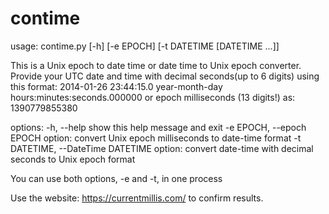 # contime

usage: contime.py [-h] [-e EPOCH] [-t DATETIME [DATETIME ...]]

This is a Unix epoch to date time or date time to Unix epoch converter. Provide your UTC date and time with
decimal seconds(up to 6 digits) using this format: 2014-01-26 23:44:15.0 year-month-day
hours:minutes:seconds.000000 or epoch milliseconds (13 digits!) as: 1390779855380

options:
  -h, --help  show this help message and exit
  -e EPOCH, --epoch EPOCH
                        option: convert Unix epoch milliseconds to date-time format
  -t DATETIME, --DateTime DATETIME
                        option: convert date-time with decimal seconds to Unix epoch format
                        
   You can use both options, -e and -t, in one process

Use the website:
https://currentmillis.com/
to confirm results.
